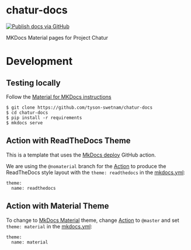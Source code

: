 # chatur-docs

[![Publish docs via GitHub](https://github.com/ua-data7/chatur-docs/actions/workflows/gh-pages.yml/badge.svg)](https://github.com/ua-data7/chatur-docs/actions/workflows/gh-pages.yml)

MKDocs Material pages for Project Chatur

# Development

## Testing locally

Follow the [Material for MKDocs instructions](https://squidfunk.github.io/mkdocs-material/getting-started/)

```
$ git clone https://github.com/tyson-swetnam/chatur-docs
$ cd chatur-docs
$ pip install -r requirements
$ mkdocs serve
```

## Action with ReadTheDocs Theme

This is a template that uses the [MkDocs deploy](https://github.com/marketplace/actions/deploy-mkdocs) GitHub action.

We are using the `@nomaterial` branch for the [Action](.github/workflows/main.yml) to produce the ReadTheDocs style layout with the `theme: readthedocs` in the [mkdocs.yml](./mkdocs.yml):

```
theme:
  name: readthedocs
```

## Action with Material Theme

To change to [MkDocs Material](https://squidfunk.github.io/mkdocs-material/) theme, change [Action](./github/workflows/main.yml) to `@master` and set `theme: material` in the [mkdocs.yml](./mkdocs.yml):

```
theme:
  name: material
```
